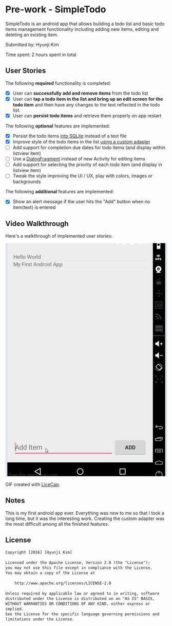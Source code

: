 # Pre-work - SimpleTodo

SimpleTodo is an android app that allows building a todo list and basic todo items management functionality including adding new items, editing and deleting an existing item.

Submitted by: Hyunji Kim

Time spent: 2 hours spent in total

## User Stories

The following **required** functionality is completed:

* [x] User can **successfully add and remove items** from the todo list
* [x] User can **tap a todo item in the list and bring up an edit screen for the todo item** and then have any changes to the text reflected in the todo list.
* [x] User can **persist todo items** and retrieve them properly on app restart

The following **optional** features are implemented:

* [x] Persist the todo items [into SQLite](http://guides.codepath.com/android/Persisting-Data-to-the-Device#sqlite) instead of a text file
* [x] Improve style of the todo items in the list [using a custom adapter](http://guides.codepath.com/android/Using-an-ArrayAdapter-with-ListView)
* [ ] Add support for completion due dates for todo items (and display within listview item)
* [ ] Use a [DialogFragment](http://guides.codepath.com/android/Using-DialogFragment) instead of new Activity for editing items
* [ ] Add support for selecting the priority of each todo item (and display in listview item)
* [ ] Tweak the style improving the UI / UX, play with colors, images or backgrounds

The following **additional** features are implemented:

* [x] Show an alert message if the user hits the "Add" button when no item(text) is entered

## Video Walkthrough 

Here's a walkthrough of implemented user stories:

![Video Walkthrough](todo_app.gif)

GIF created with [LiceCap](http://www.cockos.com/licecap/).

## Notes

This is my first android app ever. Everything was new to me so that I took a long time, but it was the interesting work. Creating the custom adapter was the most difficult among all the finished features.

## License

    Copyright [2016] [Hyunji Kim]

    Licensed under the Apache License, Version 2.0 (the "License");
    you may not use this file except in compliance with the License.
    You may obtain a copy of the License at

        http://www.apache.org/licenses/LICENSE-2.0

    Unless required by applicable law or agreed to in writing, software
    distributed under the License is distributed on an "AS IS" BASIS,
    WITHOUT WARRANTIES OR CONDITIONS OF ANY KIND, either express or implied.
    See the License for the specific language governing permissions and
    limitations under the License.